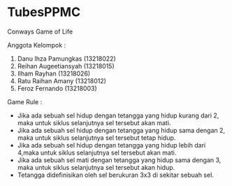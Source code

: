 # TubesPPMC
Conways Game of Life

Anggota Kelompok :
1. Danu Ihza Pamungkas (13218022)
2. Reihan Augeetiansyah (13218015)
3. Ilham Rayhan (13218026)
4. Ratu Raihan Amany (13218012)
5. Feroz Fernando (13218003)

Game Rule :
- Jika ada sebuah sel hidup dengan tetangga yang hidup kurang dari 2, maka  untuk siklus selanjutnya sel tersebut akan mati.
- Jika ada sebuah sel hidup dengan tetangga yang hidup sama dengan 2, maka untuk siklus selanjutnya sel tersebut tetap hidup.
- Jika ada sebuah sel hidup dengan tetangga yang hidup lebih dari 4,maka  untuk siklus selanjutnya sel tersebut akan mati.
- Jika ada sebuah sel mati dengan tetangga yang hidup sama dengan 3, maka untuk siklus selanjutnya sel tersebut akan hidup.
- Tetangga didefinisikan oleh sel berukuran 3x3 di sekitar sebuah sel.
